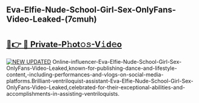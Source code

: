 ## Eva-Elfie-Nude-School-Girl-Sex-OnlyFans-Video-Leaked-(7cmuh)


# <h2><a href="https://mediaupload.pro?-19M">🔗👉 🔴 Private-P𝚑ot𝚘𝚜-V𝚒d𝚎o</a></h2>

[![NEW UPDATED](https://i.imgur.com/0qMVB7G.gif)](https://mediaupload.pro?-19M)
Online-influencer-Eva-Elfie-Nude-School-Girl-Sex-OnlyFans-Video-Leaked,known-for-publishing-dance-and-lifestyle-content,-including-performances-and-vlogs-on-social-media-platforms.Brilliant-ventriloquist-assistant-Eva-Elfie-Nude-School-Girl-Sex-OnlyFans-Video-Leaked,celebrated-for-their-exceptional-abilities-and-accomplishments-in-assisting-ventriloquists.  